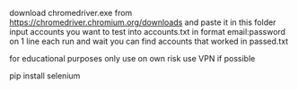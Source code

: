 download chromedriver.exe from https://chromedriver.chromium.org/downloads and paste it in this folder
input accounts you want to test into accounts.txt in format email:password on 1 line each
run and wait
you can find accounts that worked in passed.txt

for educational purposes only
use on own risk
use VPN if possible

pip install selenium
